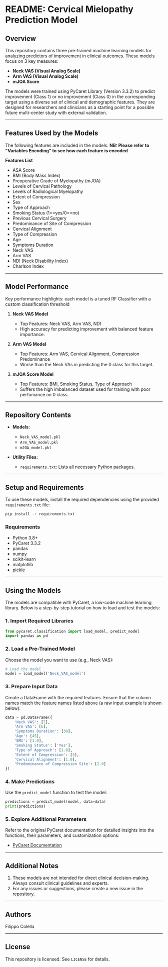 # README: Cervical Mielopathy Prediction Model


## Overview
This repository contains three pre-trained machine learning models for analyzing predictors of improvement in clinical outcomes. These models focus on 3 key measures:
- **Neck VAS (Visual Analog Scale)**
- **Arm VAS (Visual Analog Scale)**
- **mJOA Score**


The models were trained using PyCaret Library (Version 3.3.2) to predict improvement (Class 1) or no improvement (Class 0) in the corresponding target using a diverse set of clinical and demographic features. They are designed for researchers and clinicians as a starting point for a possible future multi-center study with external validation.

---

## Features Used by the Models
The following features are included in the models:
**NB: Please refer to "Variables Encoding" to see how each feature is encoded**

   **Features List**
   - ASA Score
   - BMI (Body Mass Index) 
   - Preoperative Grade of Myelopathy (mJOA)
   - Levels of Cervical Pathology
   - Levels of Radiological Myelopathy
   - Extent of Compression
   - Sex
   - Type of Approach 
   - Smoking Status (1==yes/0==no)
   - Previous Cervical Surgery
   - Predominance of Site of Compression
   - Cervical Alignment
   - Type of Compression
   - Age
   - Symptoms Duration
   - Neck VAS
   - Arm VAS
   - NDI (Neck Disability Index)
   - Charlson Index

---

## Model Performance
Key performance highlights:
each model is a tuned RF Classifier with a custom classification threshold 

1. **Neck VAS Model**
   - Top Features: Neck VAS, Arm VAS, NDI
   - High accuracy for predicting improvement with balanced feature importance.

2. **Arm VAS Model**
   - Top Features: Arm VAS, Cervical Alignment, Compression Predominance
   - Worse than the Neck VAs in predicting the 0 class for this target.

3. **mJOA Score Model**
   - Top Features: BMI, Smoking Status, Type of Approach
   - Suffers the high imbalanced dataset used for training with poor perfomance on 0 class.

---

## Repository Contents
- **Models:**
  - `Neck_VAS_model.pkl`
  - `Arm_VAS_model.pkl`
  - `mJOA_model.pkl`

- **Utility Files:**
  - `requirements.txt`: Lists all necessary Python packages.

---

## Setup and Requirements
To use these models, install the required dependencies using the provided `requirements.txt` file:

```bash
pip install -r requirements.txt
```

### Requirements
- Python 3.8+
- PyCaret 3.3.2
- pandas
- numpy
- scikit-learn
- matplotlib
- pickle

---

## Using the Models
The models are compatible with PyCaret, a low-code machine learning library. Below is a step-by-step tutorial on how to load and test the models:

### 1. Import Required Libraries
```python
from pycaret.classification import load_model, predict_model
import pandas as pd
```

### 2. Load a Pre-Trained Model
Choose the model you want to use (e.g., Neck VAS):
```python
# Load the model
model = load_model('Neck_VAS_model')
```

### 3. Prepare Input Data
Create a DataFrame with the required features. Ensure that the column names match the feature names listed above (a raw input example is shown below):
```python
data = pd.DataFrame({
    'Neck VAS': [7],
    'Arm VAS': [6],
    'Symptoms Duration': [30],
    'Age': [45],
    'BMI': [1.0],
    'Smoking Status': ['Yes'],
    'Type of Approach': [1.0],
    'Extent of Compression': [3],
    'Cervical Alignment': [1.0],
    'Predominance of Compression Site': [2.0]
})
```

### 4. Make Predictions
Use the `predict_model` function to test the model:
```python
predictions = predict_model(model, data=data)
print(predictions)
```

### 5. Explore Additional Parameters
Refer to the original PyCaret documentation for detailed insights into the functions, their parameters, and customization options:
- [PyCaret Documentation](https://pycaret.gitbook.io/docs)

---

## Additional Notes
1. These models are not intended for direct clinical decision-making. Always consult clinical guidelines and experts.
2. For any issues or suggestions, please create a new issue in the repository.

---

## Authors
Filippo Colella

---

## License
This repository is licensed. See `LICENSE` for details.


   ```
